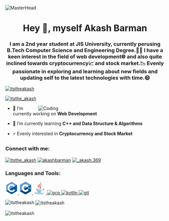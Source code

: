 ![MasterHead](https://camo.githubusercontent.com/48ec00ed4c84e771db4a1db90b56352923a8d644452a32b434d68e97006c9337/68747470733a2f2f63686b736b696c6c732e636f6d2f77702d636f6e74656e742f75706c6f6164732f323032302f30342f504e432d416e696d617465642d42616e6e6572732e676966)
<h1 align="center">Hey 👋, myself Akash Barman</h1>
<h3 align="center">I am a 2nd year student at JIS University, currently perusing B.Tech Computer Science and Engineering Degree.👨‍💻 I have a keen interest in the field of web development🌐 and also quite inclined towards cryptocurrency📈 and stock market.📉 Evenly passionate in exploring and learning about new fields and updating self to the latest technologies with time.😄</h3>

<p align="left"> <a href="https://github.com/ryo-ma/github-profile-trophy"><img src="https://github-profile-trophy.vercel.app/?username=itstheakash" alt="itstheakash" /></a> </p>

<p align="left"> <a href="https://twitter.com/itsthe_akash" target="blank"><img src="https://img.shields.io/twitter/follow/itsthe_akash?logo=twitter&style=for-the-badge" alt="itsthe_akash" /></a> </p>

<img align="right" alt="Coding" width="400" src="https://camo.githubusercontent.com/a4c584bce1c41271485d28f92aaf9f581b3c88b68ca723b6edfd58b4ba988c2b/68747470733a2f2f63646e2e6472696262626c652e636f6d2f75736572732f313138373833362f73637265656e73686f74732f363533393432392f70726f6772616d65722e676966">

- 🔭 I’m currently working on **Web Development**

- 🌱 I’m currently learning **C++ and Data Structure & Algorithms**

- ⚡ Evenly interested in **Cryptocurrency and Stock Market**

<h3 align="left">Connect with me:</h3>
<p align="left">
<a href="https://twitter.com/itsthe_akash" target="blank"><img align="center" src="https://raw.githubusercontent.com/rahuldkjain/github-profile-readme-generator/master/src/images/icons/Social/twitter.svg" alt="itsthe_akash" height="30" width="40" /></a>
<a href="https://linkedin.com/in/akashbarman" target="blank"><img align="center" src="https://raw.githubusercontent.com/rahuldkjain/github-profile-readme-generator/master/src/images/icons/Social/linked-in-alt.svg" alt="akashbarman" height="30" width="40" /></a>
<a href="https://instagram.com/_akash.369" target="blank"><img align="center" src="https://raw.githubusercontent.com/rahuldkjain/github-profile-readme-generator/master/src/images/icons/Social/instagram.svg" alt="_akash.369" height="30" width="40" /></a>
</p>

<h3 align="left">Languages and Tools:</h3>
<p align="left"> <a href="https://www.cprogramming.com/" target="_blank" rel="noreferrer"> <img src="https://raw.githubusercontent.com/devicons/devicon/master/icons/c/c-original.svg" alt="c" width="40" height="40"/> </a> <a href="https://www.w3schools.com/cpp/" target="_blank" rel="noreferrer"> <img src="https://raw.githubusercontent.com/devicons/devicon/master/icons/cplusplus/cplusplus-original.svg" alt="cplusplus" width="40" height="40"/> </a> <a href="https://www.java.com" target="_blank" rel="noreferrer"> <img src="https://raw.githubusercontent.com/devicons/devicon/master/icons/java/java-original.svg" alt="java" width="40" height="40"/> </a> <a href="https://cloud.google.com" target="_blank" rel="noreferrer"> <img src="https://www.vectorlogo.zone/logos/google_cloud/google_cloud-icon.svg" alt="gcp" width="40" height="40"/> </a> <a href="https://kotlinlang.org" target="_blank" rel="noreferrer"> <img src="https://www.vectorlogo.zone/logos/kotlinlang/kotlinlang-icon.svg" alt="kotlin" width="40" height="40"/> </a> <a href="https://git-scm.com/" target="_blank" rel="noreferrer"> <img src="https://www.vectorlogo.zone/logos/git-scm/git-scm-icon.svg" alt="git" width="40" height="40"/> </a> </p>

<p><img align="left" src="https://github-readme-stats.vercel.app/api/top-langs?username=itstheakash&show_icons=true&locale=en&layout=compact" alt="itstheakash" /></p>

<p>&nbsp;<img align="center" src="https://github-readme-stats.vercel.app/api?username=itstheakash&show_icons=true&locale=en" alt="itstheakash" /></p>

<p><img align="center" src="https://github-readme-streak-stats.herokuapp.com/?user=itstheakash&" alt="itstheakash" /></p>
